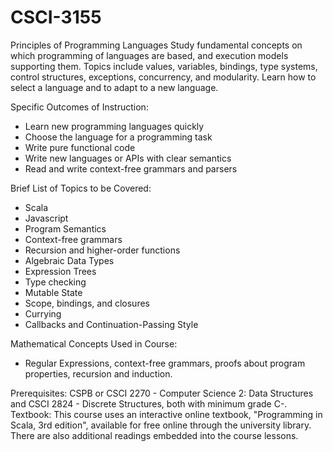# CSCI-3155
Principles of Programming Languages
Study fundamental concepts on which programming of languages are based, and execution models supporting them. Topics include values, variables, bindings, type systems, control structures, exceptions, concurrency, and modularity. Learn how to select a language and to adapt to a new language.

Specific Outcomes of Instruction:
* Learn new programming languages quickly
* Choose the language for a programming task
* Write pure functional code
* Write new languages or APIs with clear semantics
* Read and write context-free grammars and parsers

Brief List of Topics to be Covered:
* Scala
* Javascript
* Program Semantics
* Context-free grammars
* Recursion and higher-order functions
* Algebraic Data Types
* Expression Trees
* Type checking
* Mutable State
* Scope, bindings, and closures
* Currying
* Callbacks and Continuation-Passing Style

Mathematical Concepts Used in Course:
* Regular Expressions, context-free grammars, proofs about program properties, recursion and induction.

Prerequisites: CSPB or CSCI 2270 - Computer Science 2: Data Structures and CSCI 2824 - Discrete Structures, both with minimum grade C-.
Textbook: This course uses an interactive online textbook, "Programming in Scala, 3rd edition", available for free online through the university library. There are also additional readings embedded into the course lessons. 
